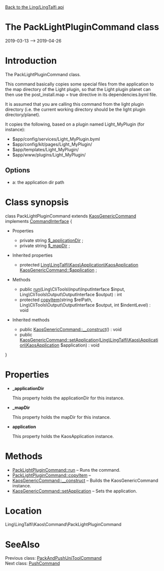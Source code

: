 [Back to the Ling/LingTalfi api](https://github.com/lingtalfi/LingTalfi/blob/master/doc/api/Ling/LingTalfi.md)



The PackLightPluginCommand class
================
2019-03-13 --> 2019-04-26






Introduction
============

The PackLightPluginCommand class.


This command basically copies some special files from the application
to the map directory of the Light plugin, so that the Light plugin planet can then use the
post_install.map = true directive in its dependencies.byml file.

It is assumed that you are calling this command from the light plugin directory (i.e.
the current working directory should be the light plugin directory/planet).


It copies the following, based on a plugin named Light_MyPlugin (for instance):

- $app/config/services/Light_MyPlugin.byml
- $app/config/kit/pages/Light_MyPlugin/
- $app/templates/Light_MyPlugin/
- $app/www/plugins/Light_MyPlugin/




Options
------------

- a: the application dir path



Class synopsis
==============


class <span class="pl-k">PackLightPluginCommand</span> extends [KaosGenericCommand](https://github.com/lingtalfi/LingTalfi/blob/master/doc/api/Ling/LingTalfi/Kaos/Command/KaosGenericCommand.md) implements [CommandInterface](https://github.com/lingtalfi/CliTools/blob/master/doc/api/Ling/CliTools/Command/CommandInterface.md) {

- Properties
    - private string [$_applicationDir](#property-_applicationDir) ;
    - private string [$_mapDir](#property-_mapDir) ;

- Inherited properties
    - protected [Ling\LingTalfi\Kaos\Application\KaosApplication](https://github.com/lingtalfi/LingTalfi/blob/master/doc/api/Ling/LingTalfi/Kaos/Application/KaosApplication.md) [KaosGenericCommand::$application](#property-application) ;

- Methods
    - public [run](https://github.com/lingtalfi/LingTalfi/blob/master/doc/api/Ling/LingTalfi/Kaos/Command/PackLightPluginCommand/run.md)(Ling\CliTools\Input\InputInterface $input, Ling\CliTools\Output\OutputInterface $output) : int
    - protected [copyItem](https://github.com/lingtalfi/LingTalfi/blob/master/doc/api/Ling/LingTalfi/Kaos/Command/PackLightPluginCommand/copyItem.md)(string $relPath, Ling\CliTools\Output\OutputInterface $output, int $indentLevel) : void

- Inherited methods
    - public [KaosGenericCommand::__construct](https://github.com/lingtalfi/LingTalfi/blob/master/doc/api/Ling/LingTalfi/Kaos/Command/KaosGenericCommand/__construct.md)() : void
    - public [KaosGenericCommand::setApplication](https://github.com/lingtalfi/LingTalfi/blob/master/doc/api/Ling/LingTalfi/Kaos/Command/KaosGenericCommand/setApplication.md)([Ling\LingTalfi\Kaos\Application\KaosApplication](https://github.com/lingtalfi/LingTalfi/blob/master/doc/api/Ling/LingTalfi/Kaos/Application/KaosApplication.md) $application) : void

}




Properties
=============

- <span id="property-_applicationDir"><b>_applicationDir</b></span>

    This property holds the applicationDir for this instance.
    
    

- <span id="property-_mapDir"><b>_mapDir</b></span>

    This property holds the mapDir for this instance.
    
    

- <span id="property-application"><b>application</b></span>

    This property holds the KaosApplication instance.
    
    



Methods
==============

- [PackLightPluginCommand::run](https://github.com/lingtalfi/LingTalfi/blob/master/doc/api/Ling/LingTalfi/Kaos/Command/PackLightPluginCommand/run.md) &ndash; Runs the command.
- [PackLightPluginCommand::copyItem](https://github.com/lingtalfi/LingTalfi/blob/master/doc/api/Ling/LingTalfi/Kaos/Command/PackLightPluginCommand/copyItem.md) &ndash; 
- [KaosGenericCommand::__construct](https://github.com/lingtalfi/LingTalfi/blob/master/doc/api/Ling/LingTalfi/Kaos/Command/KaosGenericCommand/__construct.md) &ndash; Builds the KaosGenericCommand instance.
- [KaosGenericCommand::setApplication](https://github.com/lingtalfi/LingTalfi/blob/master/doc/api/Ling/LingTalfi/Kaos/Command/KaosGenericCommand/setApplication.md) &ndash; Sets the application.





Location
=============
Ling\LingTalfi\Kaos\Command\PackLightPluginCommand


SeeAlso
==============
Previous class: [PackAndPushUniToolCommand](https://github.com/lingtalfi/LingTalfi/blob/master/doc/api/Ling/LingTalfi/Kaos/Command/PackAndPushUniToolCommand.md)<br>Next class: [PushCommand](https://github.com/lingtalfi/LingTalfi/blob/master/doc/api/Ling/LingTalfi/Kaos/Command/PushCommand.md)<br>
